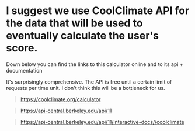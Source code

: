 # I suggest we use CoolClimate API for the data that will be used to eventually calculate the user's score. 
Down below you can find the links to this calculator online and to its api + documentation

It's surprisingly comprehensive.
The API is free until a certain limit of requests per time unit. I don't think this will be a bottleneck for us.

>https://coolclimate.org/calculator

>https://api-central.berkeley.edu/api/11

>https://api-central.berkeley.edu/api/11/interactive-docs//coolclimate


